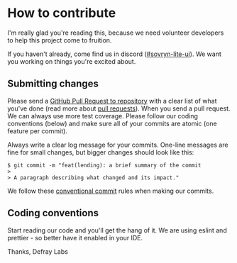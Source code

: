 # How to contribute

I'm really glad you're reading this, because we need volunteer developers to help this project come to fruition.

If you haven't already, come find us in discord ([#sovryn-lite-ui](https://discord.gg/HrEQPZncNT)). We want you working on things you're excited about.

## Submitting changes

Please send a [GitHub Pull Request to repository](https://github.com/defray-labs/sovryn-lite-ui/pull/new/develop) with a clear list of what you've done (read more about [pull requests](http://help.github.com/pull-requests/)). When you send a pull request. We can always use more test coverage. Please follow our coding conventions (below) and make sure all of your commits are atomic (one feature per commit).

Always write a clear log message for your commits. One-line messages are fine for small changes, but bigger changes should look like this:

    $ git commit -m "feat(lending): a brief summary of the commit
    > 
    > A paragraph describing what changed and its impact."

We follow these [conventional commit](https://www.conventionalcommits.org/) rules when making our commits.

## Coding conventions

Start reading our code and you'll get the hang of it.
We are using eslint and prettier - so better have it enabled in your IDE.

Thanks,
Defray Labs
